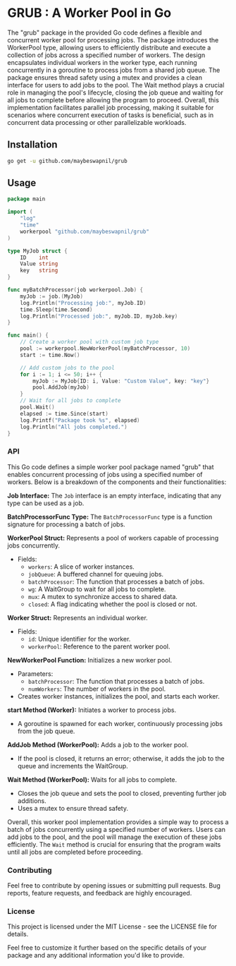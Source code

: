 # GRUB : A Worker Pool in Go

The "grub" package in the provided Go code defines a flexible and concurrent worker pool for processing jobs. The package introduces the WorkerPool type, allowing users to efficiently distribute and execute a collection of jobs across a specified number of workers. The design encapsulates individual workers in the worker type, each running concurrently in a goroutine to process jobs from a shared job queue. The package ensures thread safety using a mutex and provides a clean interface for users to add jobs to the pool. The Wait method plays a crucial role in managing the pool's lifecycle, closing the job queue and waiting for all jobs to complete before allowing the program to proceed. Overall, this implementation facilitates parallel job processing, making it suitable for scenarios where concurrent execution of tasks is beneficial, such as in concurrent data processing or other parallelizable workloads.

## Installation

```bash
go get -u github.com/maybeswapnil/grub
```

## Usage
```go
package main

import (
	"log"
	"time"
	workerpool "github.com/maybeswapnil/grub"
)

type MyJob struct {
	ID    int
	Value string
	key   string
}

func myBatchProcessor(job workerpool.Job) {
	myJob := job.(MyJob)
	log.Println("Processing job:", myJob.ID)
	time.Sleep(time.Second)
	log.Println("Processed job:", myJob.ID, myJob.key)
}

func main() {
	// Create a worker pool with custom job type
	pool := workerpool.NewWorkerPool(myBatchProcessor, 10)
	start := time.Now()

	// Add custom jobs to the pool
	for i := 1; i <= 50; i++ {
		myJob := MyJob{ID: i, Value: "Custom Value", key: "key"}
		pool.AddJob(myJob)
	}
	// Wait for all jobs to complete
	pool.Wait()
	elapsed := time.Since(start)
	log.Printf("Package took %s", elapsed)
	log.Println("All jobs completed.")
}
```

### API

This Go code defines a simple worker pool package named "grub" that enables concurrent processing of jobs using a specified number of workers. Below is a breakdown of the components and their functionalities:

**Job Interface:**
The `Job` interface is an empty interface, indicating that any type can be used as a job.

**BatchProcessorFunc Type:**
The `BatchProcessorFunc` type is a function signature for processing a batch of jobs.

**WorkerPool Struct:**
Represents a pool of workers capable of processing jobs concurrently.
- Fields:
  - `workers`: A slice of worker instances.
  - `jobQueue`: A buffered channel for queuing jobs.
  - `batchProcessor`: The function that processes a batch of jobs.
  - `wg`: A WaitGroup to wait for all jobs to complete.
  - `mux`: A mutex to synchronize access to shared data.
  - `closed`: A flag indicating whether the pool is closed or not.

**Worker Struct:**
Represents an individual worker.
- Fields:
  - `id`: Unique identifier for the worker.
  - `workerPool`: Reference to the parent worker pool.

**NewWorkerPool Function:**
Initializes a new worker pool.
- Parameters:
  - `batchProcessor`: The function that processes a batch of jobs.
  - `numWorkers`: The number of workers in the pool.
- Creates worker instances, initializes the pool, and starts each worker.

**start Method (Worker):**
Initiates a worker to process jobs.
- A goroutine is spawned for each worker, continuously processing jobs from the job queue.

**AddJob Method (WorkerPool):**
Adds a job to the worker pool.
- If the pool is closed, it returns an error; otherwise, it adds the job to the queue and increments the WaitGroup.

**Wait Method (WorkerPool):**
Waits for all jobs to complete.
- Closes the job queue and sets the pool to closed, preventing further job additions.
- Uses a mutex to ensure thread safety.

Overall, this worker pool implementation provides a simple way to process a batch of jobs concurrently using a specified number of workers. Users can add jobs to the pool, and the pool will manage the execution of these jobs efficiently. The `Wait` method is crucial for ensuring that the program waits until all jobs are completed before proceeding.

### Contributing
Feel free to contribute by opening issues or submitting pull requests. Bug reports, feature requests, and feedback are highly encouraged.

### License
This project is licensed under the MIT License - see the LICENSE file for details.

Feel free to customize it further based on the specific details of your package and any additional information you'd like to provide.
